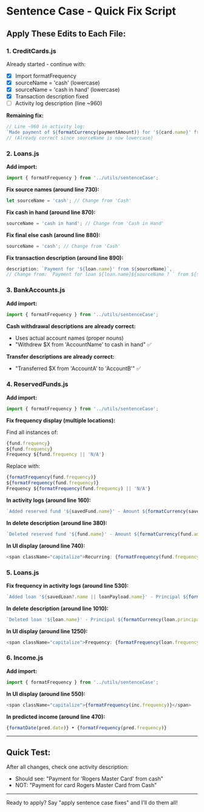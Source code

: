 # Sentence Case - Quick Fix Script

## Apply These Edits to Each File:

### 1. CreditCards.js
Already started - continue with:
- [x] Import formatFrequency
- [x] sourceName = 'cash' (lowercase)
- [x] sourceName = 'cash in hand' (lowercase)  
- [x] Transaction description fixed
- [ ] Activity log description (line ~960)

**Remaining fix:**
```javascript
// Line ~960 in activity log:
`Made payment of ${formatCurrency(paymentAmount)} for '${card.name}' from ${sourceName} - Balance...`
// (Already correct since sourceName is now lowercase)
```

### 2. Loans.js

**Add import:**
```javascript
import { formatFrequency } from '../utils/sentenceCase';
```

**Fix source names (around line 730):**
```javascript
let sourceName = 'cash'; // Change from 'Cash'
```

**Fix cash in hand (around line 870):**
```javascript
sourceName = 'cash in hand'; // Change from 'Cash in Hand'
```

**Fix final else cash (around line 880):**
```javascript
sourceName = 'cash'; // Change from 'Cash'
```

**Fix transaction description (around line 890):**
```javascript
description: `Payment for '${loan.name}' from ${sourceName}`,
// Change from: `Payment for loan ${loan.name}${sourceName ? ` from ${sourceName}` : ''}`
```

### 3. BankAccounts.js

**Add import:**
```javascript
import { formatFrequency } from '../utils/sentenceCase';
```

**Cash withdrawal descriptions are already correct:**
- Uses actual account names (proper nouns)
- "Withdrew $X from 'AccountName' to cash in hand" ✅

**Transfer descriptions are already correct:**
- "Transferred $X from 'AccountA' to 'AccountB'" ✅

### 4. ReservedFunds.js

**Add import:**
```javascript
import { formatFrequency } from '../utils/sentenceCase';
```

**Fix frequency display (multiple locations):**

Find all instances of:
```javascript
{fund.frequency}
${fund.frequency}
Frequency ${fund.frequency || 'N/A'}
```

Replace with:
```javascript
{formatFrequency(fund.frequency)}
${formatFrequency(fund.frequency)}
Frequency ${formatFrequency(fund.frequency) || 'N/A'}
```

**In activity logs (around line 160):**
```javascript
`Added reserved fund '${savedFund.name}' - Amount ${formatCurrency(savedFund.amount)} • Due ${formatDate(savedFund.due_date)} • Frequency ${formatFrequency(savedFund.frequency) || 'N/A'}`
```

**In delete description (around line 380):**
```javascript
`Deleted reserved fund '${fund.name}' - Amount ${formatCurrency(fund.amount)} • Due ${formatDate(fund.due_date)} • Frequency ${formatFrequency(fund.frequency) || 'N/A'}`
```

**In UI display (around line 740):**
```javascript
<span className="capitalize">Recurring: {formatFrequency(fund.frequency)}</span>
```

### 5. Loans.js

**Fix frequency in activity logs (around line 530):**
```javascript
`Added loan '${savedLoan?.name || loanPayload.name}' - Principal ${formatCurrency(...)} • Balance ${formatCurrency(...)} • Payment ${formatCurrency(...)} ${formatFrequency(savedLoan?.frequency || loanPayload.frequency)}`
```

**In delete description (around line 1010):**
```javascript
`Deleted loan '${loan.name}' - Principal ${formatCurrency(loan.principal)} • Balance ${formatCurrency(loan.balance)} • Payment ${formatCurrency(loan.payment_amount)} ${formatFrequency(loan.frequency)}`
```

**In UI display (around line 1250):**
```javascript
<span className="capitalize">Frequency: {formatFrequency(loan.frequency)}</span>
```

### 6. Income.js

**Add import:**
```javascript
import { formatFrequency } from '../utils/sentenceCase';
```

**In UI display (around line 550):**
```javascript
<span className="capitalize">{formatFrequency(inc.frequency)}</span>
```

**In predicted income (around line 470):**
```javascript
{formatDate(pred.date)} • {formatFrequency(pred.frequency)}
```

---

## Quick Test:
After all changes, check one activity description:
- Should see: "Payment for 'Rogers Master Card' from cash"
- NOT: "Payment for card Rogers Master Card from Cash"

---

Ready to apply? Say "apply sentence case fixes" and I'll do them all!
